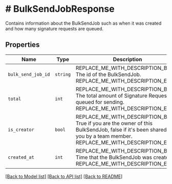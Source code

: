 # # BulkSendJobResponse

Contains information about the BulkSendJob such as when it was created and how many signature requests are queued.

## Properties

Name | Type | Description | Notes
------------ | ------------- | ------------- | -------------
| `bulk_send_job_id` | ```string``` | REPLACE_ME_WITH_DESCRIPTION_BEGIN The id of the BulkSendJob. REPLACE_ME_WITH_DESCRIPTION_END |  |
| `total` | ```int``` | REPLACE_ME_WITH_DESCRIPTION_BEGIN The total amount of Signature Requests queued for sending. REPLACE_ME_WITH_DESCRIPTION_END |  |
| `is_creator` | ```bool``` | REPLACE_ME_WITH_DESCRIPTION_BEGIN True if you are the owner of this BulkSendJob, false if it&#39;s been shared with you by a team member. REPLACE_ME_WITH_DESCRIPTION_END |  |
| `created_at` | ```int``` | REPLACE_ME_WITH_DESCRIPTION_BEGIN Time that the BulkSendJob was created. REPLACE_ME_WITH_DESCRIPTION_END |  |

[[Back to Model list]](../../README.md#models) [[Back to API list]](../../README.md#endpoints) [[Back to README]](../../README.md)

